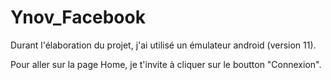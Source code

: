 # Ynov_Facebook

Durant l'élaboration du projet, j'ai utilisé un émulateur android (version 11).

Pour aller sur la page Home, je t'invite à cliquer sur le boutton "Connexion".
